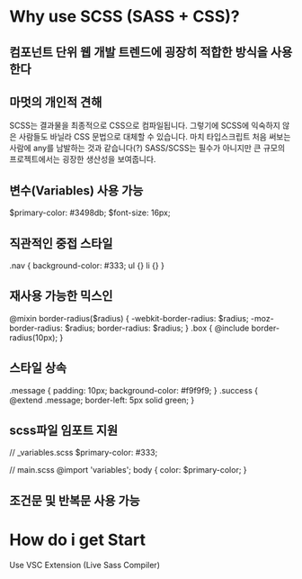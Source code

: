 # Why use SCSS (SASS + CSS)?

## 컴포넌트 단위 웹 개발 트렌드에 굉장히 적합한 방식을 사용한다

## 마멋의 개인적 견해

SCSS는 결과물을 최종적으로 CSS으로 컴파일됩니다.
그렇기에 SCSS에 익숙하지 않은 사람들도 바닐라 CSS 문법으로 대체할 수 있습니다.
마치 타입스크립트 처음 써보는 사람에 any를 남발하는 것과 같습니다(?)
SASS/SCSS는 필수가 아니지만 큰 규모의 프로젝트에서는 굉장한 생산성을 보여줍니다.

## 변수(Variables) 사용 가능

$primary-color: #3498db;
$font-size: 16px;

## 직관적인 중접 스타일

.nav {
background-color: #333;
ul {}
li {}
}

## 재사용 가능한 믹스인

@mixin border-radius($radius) {
-webkit-border-radius: $radius;
-moz-border-radius: $radius;
border-radius: $radius;
}
.box {
@include border-radius(10px);
}

## 스타일 상속

.message {
padding: 10px;
background-color: #f9f9f9;
}
.success {
@extend .message;
border-left: 5px solid green;
}

## scss파일 임포트 지원

// \_variables.scss
$primary-color: #333;

// main.scss
@import 'variables';
body { color: $primary-color; }

## 조건문 및 반복문 사용 가능

# How do i get Start

Use VSC Extension (Live Sass Compiler)
